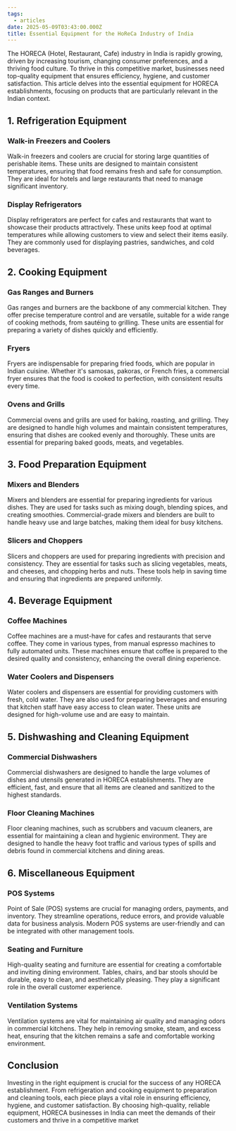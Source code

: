 ```yaml
---
tags:
  - articles
date: 2025-05-09T03:43:00.000Z
title: Essential Equipment for the HoReCa Industry of India
---
```

The HORECA (Hotel, Restaurant, Cafe) industry in India is rapidly growing, driven by increasing tourism, changing consumer preferences, and a thriving food culture. To thrive in this competitive market, businesses need top-quality equipment that ensures efficiency, hygiene, and customer satisfaction. This article delves into the essential equipment for HORECA establishments, focusing on products that are particularly relevant in the Indian context.

## 1. Refrigeration Equipment

### Walk-in Freezers and Coolers

Walk-in freezers and coolers are crucial for storing large quantities of perishable items. These units are designed to maintain consistent temperatures, ensuring that food remains fresh and safe for consumption. They are ideal for hotels and large restaurants that need to manage significant inventory.

### Display Refrigerators

Display refrigerators are perfect for cafes and restaurants that want to showcase their products attractively. These units keep food at optimal temperatures while allowing customers to view and select their items easily. They are commonly used for displaying pastries, sandwiches, and cold beverages.

## 2. Cooking Equipment

### Gas Ranges and Burners

Gas ranges and burners are the backbone of any commercial kitchen. They offer precise temperature control and are versatile, suitable for a wide range of cooking methods, from sautéing to grilling. These units are essential for preparing a variety of dishes quickly and efficiently.

### Fryers

Fryers are indispensable for preparing fried foods, which are popular in Indian cuisine. Whether it's samosas, pakoras, or French fries, a commercial fryer ensures that the food is cooked to perfection, with consistent results every time.

### Ovens and Grills

Commercial ovens and grills are used for baking, roasting, and grilling. They are designed to handle high volumes and maintain consistent temperatures, ensuring that dishes are cooked evenly and thoroughly. These units are essential for preparing baked goods, meats, and vegetables.

## 3. Food Preparation Equipment

### Mixers and Blenders

Mixers and blenders are essential for preparing ingredients for various dishes. They are used for tasks such as mixing dough, blending spices, and creating smoothies. Commercial-grade mixers and blenders are built to handle heavy use and large batches, making them ideal for busy kitchens.

### Slicers and Choppers

Slicers and choppers are used for preparing ingredients with precision and consistency. They are essential for tasks such as slicing vegetables, meats, and cheeses, and chopping herbs and nuts. These tools help in saving time and ensuring that ingredients are prepared uniformly.

## 4. Beverage Equipment

### Coffee Machines

Coffee machines are a must-have for cafes and restaurants that serve coffee. They come in various types, from manual espresso machines to fully automated units. These machines ensure that coffee is prepared to the desired quality and consistency, enhancing the overall dining experience.

### Water Coolers and Dispensers

Water coolers and dispensers are essential for providing customers with fresh, cold water. They are also used for preparing beverages and ensuring that kitchen staff have easy access to clean water. These units are designed for high-volume use and are easy to maintain.

## 5. Dishwashing and Cleaning Equipment

### Commercial Dishwashers

Commercial dishwashers are designed to handle the large volumes of dishes and utensils generated in HORECA establishments. They are efficient, fast, and ensure that all items are cleaned and sanitized to the highest standards.

### Floor Cleaning Machines

Floor cleaning machines, such as scrubbers and vacuum cleaners, are essential for maintaining a clean and hygienic environment. They are designed to handle the heavy foot traffic and various types of spills and debris found in commercial kitchens and dining areas.

## 6. Miscellaneous Equipment

### POS Systems

Point of Sale (POS) systems are crucial for managing orders, payments, and inventory. They streamline operations, reduce errors, and provide valuable data for business analysis. Modern POS systems are user-friendly and can be integrated with other management tools.

### Seating and Furniture

High-quality seating and furniture are essential for creating a comfortable and inviting dining environment. Tables, chairs, and bar stools should be durable, easy to clean, and aesthetically pleasing. They play a significant role in the overall customer experience.

### Ventilation Systems

Ventilation systems are vital for maintaining air quality and managing odors in commercial kitchens. They help in removing smoke, steam, and excess heat, ensuring that the kitchen remains a safe and comfortable working environment.

## Conclusion

Investing in the right equipment is crucial for the success of any HORECA establishment. From refrigeration and cooking equipment to preparation and cleaning tools, each piece plays a vital role in ensuring efficiency, hygiene, and customer satisfaction. By choosing high-quality, reliable equipment, HORECA businesses in India can meet the demands of their customers and thrive in a competitive market
